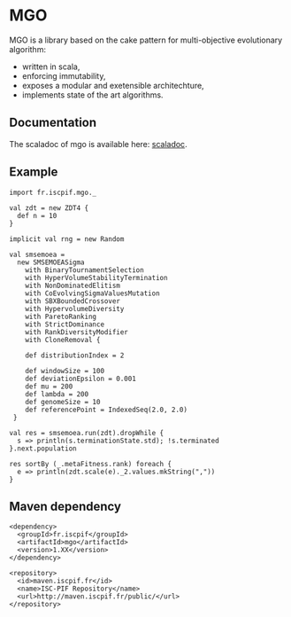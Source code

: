 MGO
===

MGO is a library based on the cake pattern for multi-objective evolutionary algorithm:
* written in scala,
* enforcing immutability,
* exposes a modular and exetensible architechture,
* implements state of the art algorithms.

Documentation
-------------

The scaladoc of mgo is available here: [scaladoc](http://romainreuillon.github.com/mgo/scaladoc).

Example
-------

    import fr.iscpif.mgo._
  
    val zdt = new ZDT4 {
      def n = 10
    }
  
    implicit val rng = new Random
  
    val smsemoea =
      new SMSEMOEASigma
        with BinaryTournamentSelection
        with HyperVolumeStabilityTermination
        with NonDominatedElitism
        with CoEvolvingSigmaValuesMutation
        with SBXBoundedCrossover
        with HypervolumeDiversity
        with ParetoRanking
        with StrictDominance
        with RankDiversityModifier
        with CloneRemoval {
  
        def distributionIndex = 2
        
        def windowSize = 100
        def deviationEpsilon = 0.001
        def mu = 200
        def lambda = 200
        def genomeSize = 10
        def referencePoint = IndexedSeq(2.0, 2.0)
     }
  
    val res = smsemoea.run(zdt).dropWhile {
      s => println(s.terminationState.std); !s.terminated
    }.next.population
    
    res sortBy (_.metaFitness.rank) foreach {
      e => println(zdt.scale(e)._2.values.mkString(","))
    }

Maven dependency
----------------

    <dependency>
      <groupId>fr.iscpif</groupId>
      <artifactId>mgo</artifactId>
      <version>1.XX</version>
    </dependency>
    
    <repository>
      <id>maven.iscpif.fr</id>
      <name>ISC-PIF Repository</name>
      <url>http://maven.iscpif.fr/public/</url>
    </repository>

